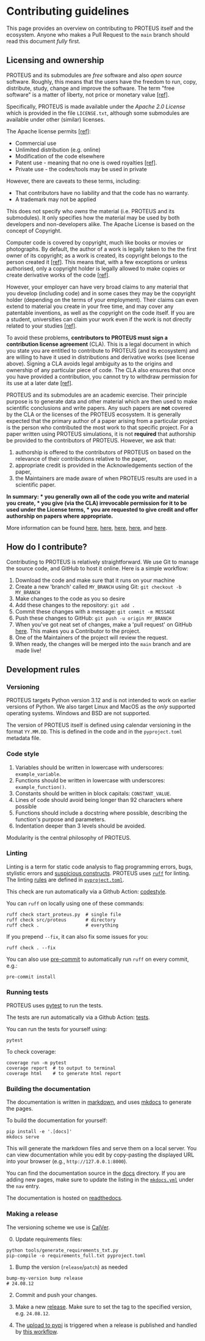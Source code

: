 # Contributing guidelines

This page provides an overview on contributing to PROTEUS itself and the ecosystem.
Anyone who makes a Pull Request to the `main` branch should read this document *fully* first.

## Licensing and ownership

PROTEUS and its submodules are *free* software and also *open source* software. Roughly, this means that the users have the freedom to run, copy, distribute, study, change and improve the software. The term "free software" is a matter of liberty, not price or monetary value [[ref]](https://www.gnu.org/philosophy/free-sw.html).

Specifically, PROTEUS is made available under the *Apache 2.0 License* which is provided in the file `LICENSE.txt`, although some submodules are available under other (similar) licenses.

The Apache license permits [[ref]](https://choosealicense.com/licenses/apache-2.0/):

* Commercial use
* Unlimited distribution (e.g. online)
* Modification of the code elsewhere
* Patent use - meaning that no one is owed royalties [[ref]](https://opensource.com/article/18/2/apache-2-patent-license).
* Private use - the codes/tools may be used in private

However, there are caveats to these terms, including:

* That contributors have no liability and that the code has no warranty.
* A trademark may not be applied

This does not specify who *owns* the material (i.e. PROTEUS and its submodules). It only specifies how the material may be used by both developers and non-developers alike. The Apache License is based on the concept of Copyright.

Computer code is covered by copyright, much like books or movies or photographs. By default, the author of a  work is legally taken to the the first owner of its copyright; as a work is created, its copyright belongs to the person created it [[ref]](https://assets.publishing.service.gov.uk/media/5a7eaf0ae5274a2e87db13f3/c-notice-201402.pdf). This means that, with a few exceptions or unless authorised, only a copyright holder is legally allowed to make copies or create derivative works of the code [[ref]](https://www.fsf.org/licensing/contributor-faq).

However, your employer can have very broad claims to any material that you develop (including code) and in some cases they may be the copyright holder (depending on the terms of your employment). Their claims can even extend to material you create in your free time, and may cover any patentable inventions, as well as the copyright on the code itself. If you are a student, universities can claim your work even if the work is not directly related to your studies [[ref]](https://www.fsf.org/licensing/contributor-faq).

To avoid these problems, **contributors to PROTEUS must sign a contribution license agreement** (CLA). This is a legal document in which you state you are entitled to contribute to PROTEUS (and its ecosystem) and are willing to have it used in distributions and derivative works (see license above). Signing a CLA avoids legal ambiguity as to the origins and ownership of any particular piece of code. The CLA also ensures that once you have provided a contribution, you cannot try to withdraw permission for its use at a later date [[ref]](https://www.djangoproject.com/foundation/cla/faq/).

PROTEUS and its submodules are an academic exercise. Their principle purpose is to generate data and other material which are then used to make scientific conclusions and write papers. Any such papers are **not** covered by the CLA or the licenses of the PROTEUS ecosystem. It is generally expected that the primary author of a paper arising from a particular project is the person who contributed the most work to that specific project. For a paper written using PROTEUS simulations, it is not **required** that authorship be provided to the contributors of PROTEUS. However, we ask that:

1. authorship is offered to the contributors of PROTEUS on based on the relevance of their contributions relative to the paper,
2. appropriate credit is provided in the Acknowledgements section of the paper,
3. the Maintainers are made aware of when PROTEUS results are used in a scientific paper.

<b>
In summary:
* you generally own all of the code you write and material you create,
* you give (via the CLA) irrevocable permission for it to be used under the License terms,
* you are requested to give credit and offer authorship on papers where appropriate.
</b>

More information can be found [here](https://en.wikipedia.org/wiki/Open_source), [here](https://opensource.guide), [here](https://oziellaw.ca/navigating-open-source-software-ownership-licensing-and-commercialization/), [here](https://contributoragreements.org), and [here](https://fossa.com/learn/open-source-licenses/).

## How do I contribute?

Contributing to PROTEUS is relatively straightforward. We use Git to manage the source code, and GitHub to host it online. Here is a simple workflow:

1. Download the code and make sure that it runs on your machine
2. Create a new 'branch' called `MY_BRANCH` using Git: `git checkout -b MY_BRANCH`
3. Make changes to the code as you so desire
4. Add these changes to the repository: `git add .`
5. Commit these changes with a message: `git commit -m MESSAGE`
4. Push these changes to GitHub: `git push -u origin MY_BRANCH`
5. When you've got neat set of changes, make a 'pull request' on GitHub [here](https://github.com/FormingWorlds/PROTEUS/pulls). This makes you a Contributor to the project.
6. One of the Maintainers of the project will review the request.
7. When ready, the changes will be merged into the `main` branch and are made live!

## Development rules

### Versioning

PROTEUS targets Python version 3.12 and is not intended to work on earlier versions of Python.
We also target Linux and MacOS as the *only* supported operating systems. Windows and BSD are not supported.

The version of PROTEUS itself is defined using calendar versioning in the format `YY.MM.DD`. This is defined in the code and in the `pyproject.toml` metadata file.

### Code style

1. Variables should be written in lowercase with underscores: `example_variable`.
2. Functions should be written in lowercase with underscores: `example_function()`.
3. Constants should be written in block capitals: `CONSTANT_VALUE`.
4. Lines of code should avoid being longer than 92 characters where possible
5. Functions should include a docstring where possible, describing the function's purpose and parameters.
6. Indentation deeper than 3 levels should be avoided.

Modularity is the central philosophy of PROTEUS.

### Linting

Linting is a term for static code analysis to flag programming errors,
bugs, stylistic errors and [suspicious constructs](https://en.wikipedia.org/wiki/Lint_(software)).
PROTEUS uses [`ruff`](https://astral.sh/ruff) for linting.
The linting [rules](https://docs.astral.sh/ruff/rules/) are defined in [`pyproject.toml`](https://github.com/FormingWorlds/PROTEUS/blob/main/pyproject.toml).

This check are run automatically via a Github Action: [codestyle](https://github.com/FormingWorlds/PROTEUS/blob/main/.github/workflows/codestyle.yaml).

You can `ruff` on locally using one of these commands:

```console
ruff check start_proteus.py  # single file
ruff check src/proteus       # directory
ruff check .                 # everything
```

If you prepend `--fix`, it can also fix some issues for you:

```console
ruff check . --fix
```

You can also use [pre-commit](https://pre-commit.com/#usage) to automatically run `ruff` on every commit, e.g.:

```console
pre-commit install
```

### Running tests

PROTEUS uses [pytest](https://docs.pytest.org/en/latest/) to run the tests.

The tests are run automatically via a Github Action: [tests](https://github.com/FormingWorlds/PROTEUS/blob/main/.github/workflows/tests.yaml).

You can run the tests for yourself using:

```console
pytest
```

To check coverage:

```console
coverage run -m pytest
coverage report  # to output to terminal
coverage html    # to generate html report
```

### Building the documentation

The documentation is written in [markdown](https://www.markdownguide.org/basic-syntax/), and uses [mkdocs](https://www.mkdocs.org/) to generate the pages.

To build the documentation for yourself:

```console
pip install -e '.[docs]'
mkdocs serve
```

This will generate the markdown files and serve them on a local server. You can view documentation while you edit by copy-pasting the displayed URL into your browser (e.g., `http://127.0.0.1:8000`).

You can find the documentation source in the [docs](https://github.com/FormingWorlds/PROTEUS/tree/main/docs) directory.
If you are adding new pages, make sure to update the listing in the [`mkdocs.yml`](https://github.com/FormingWorlds/PROTEUS/blob/main/mkdocs.yml) under the `nav` entry.

The documentation is hosted on [readthedocs](https://readthedocs.io/projects/fwl-proteus).

### Making a release

The versioning scheme we use is [CalVer](https://calver.org/).

0. Update requirements files:

```console
python tools/generate_requirements_txt.py
pip-compile -o requirements_full.txt pyproject.toml
```

1. Bump the version (`release`/`patch`) as needed

```console
bump-my-version bump release
# 24.08.12
```

2. Commit and push your changes.

3. Make a new [release](https://github.com/FormingWorlds/PROTEUS/releases). Make sure to set the tag to the specified version, e.g. `24.08.12`.

4. The [upload to pypi](https://pypi.org/project/fwl-proteus) is triggered when a release is published and handled by [this workflow](https://github.com/FormingWorlds/PROTEUS/actions/workflows/publish.yaml).
